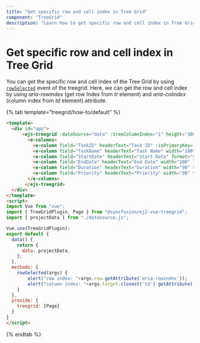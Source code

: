 ```yaml
---
title: "Get specific row and cell index in Tree Grid"
component: "TreeGrid"
description: "Learn how to get specific row and cell index in Tree Grid."
---
```


# Get specific row and cell index in Tree Grid

You can get the specific row and cell index of the Tree Grid by using [`rowSelected`](../api/treegrid/#rowselected) event of the treegrid. Here, we can get the row and cell index by using *aria-rowindex* (get row Index from *tr* element) and *aria-colindex* (column index from *td* element) attribute.

{% tab template="treegrid/how-to/default" %}

```html
<template>
  <div id="app">
      <ejs-treegrid :dataSource="data" :treeColumnIndex="1" height='300px' idMapping='TaskID' parentIdMapping='parentID' :rowSelected='rowSelected' ref="treegrid">
        <e-columns>
          <e-column field="TaskID" headerText="Task ID" :isPrimaryKey='true' width="70" textAlign="Right"></e-column>
          <e-column field="TaskName" headerText="Task Name" width="100" ></e-column>
          <e-column field="StartDate" headerText="Start Date" format="yMd" width="100" textAlign="Right"></e-column>
          <e-column field="EndDate" headerText="End Date" width="100" format="yMd" textAlign="Right"></e-column>
          <e-column field="Duration" headerText="Duration" width="90" textAlign="Right"></e-column>
          <e-column field="Priority" headerText="Priority" width="90" textAlign="Left"></e-column>
        </e-columns>
       </ejs-treegrid>
  </div>
</template>
<script>
import Vue from "vue";
import { TreeGridPlugin, Page } from "@syncfusion/ej2-vue-treegrid";
import { projectData } from "./datasource.js";

Vue.use(TreeGridPlugin);
export default {
  data() {
    return {
      data: projectData,
    };
  },
  methods: {
    rowSelected(args) {
        alert("row index: "+args.row.getAttribute('aria-rowindex'));
        alert("column index: "+args.target.closest('td').getAttribute('aria-colindex'));
    }
  },
  provide: {
    treegrid: [Page]
  }
}
</script>

```

{% endtab %}
